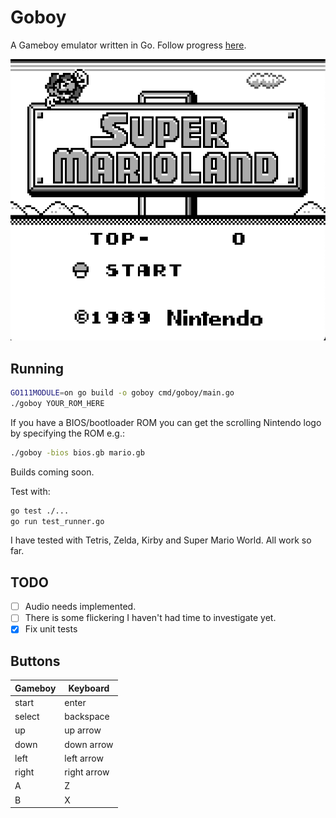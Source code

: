 # Goboy

A Gameboy emulator written in Go. Follow progress [here](https://tmjohnson.co.uk/tags/goboy/).

![Mario screenshot](mario.png)

## Running

```sh
GO111MODULE=on go build -o goboy cmd/goboy/main.go
./goboy YOUR_ROM_HERE
```

If you have a BIOS/bootloader ROM you can get the scrolling Nintendo logo by specifying the ROM e.g.:

```sh
./goboy -bios bios.gb mario.gb
```

Builds coming soon.

Test with:
```sh
go test ./...
go run test_runner.go
```

I have tested with Tetris, Zelda, Kirby and Super Mario World. All work so far.

## TODO
- [ ] Audio needs implemented.
- [ ] There is some flickering I haven't had time to investigate yet.
- [x] Fix unit tests

## Buttons

|Gameboy|Keyboard|
|---|---|
|start|enter|
|select|backspace|
|up|up arrow|
|down|down arrow|
|left|left arrow|
|right|right arrow|
|A|Z|
|B|X|

